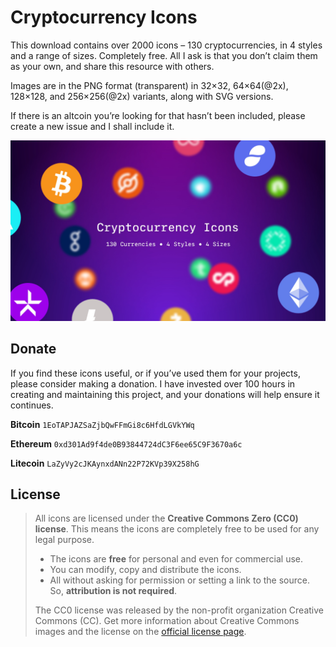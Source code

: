 # Cryptocurrency Icons

This download contains over 2000 icons – 130 cryptocurrencies, in 4 styles and a range of sizes. Completely free. All I ask is that you don’t claim them as your own, and share this resource with others.

Images are in the PNG format (transparent) in 32×32, 64×64(@2x), 128×128, and 256×256(@2x) variants, along with SVG versions.

If there is an altcoin you’re looking for that hasn’t been included, please create a new issue and I shall include it.


![hero](img/hero@2x.jpg)


## Donate

If you find these icons useful, or if you’ve used them for your projects, please consider making a donation. I have invested over 100 hours in creating and maintaining this project, and your donations will help ensure it continues.

**Bitcoin**
`1EoTAPJAZSaZjbQwFFmGi8c6HfdLGVkYWq`

**Ethereum**
`0xd301Ad9f4de0B93844724dC3F6ee65C9F3670a6c`

**Litecoin**
`LaZyVy2cJKAynxdANn22P72KVp39X258hG`


## License

>All icons are licensed under the **Creative Commons Zero (CC0) license**. This means the icons are completely free to be used for any legal purpose.
>
>- The icons are **free** for personal and even for commercial use.
>- You can modify, copy and distribute the icons.
>- All without asking for permission or setting a link to the source. So, **attribution is not required**.
>
>
>The CC0 license was released by the non-profit organization Creative Commons (CC). Get more information about Creative Commons images and the license on the [official license page](https://creativecommons.org/publicdomain/zero/1.0/).
